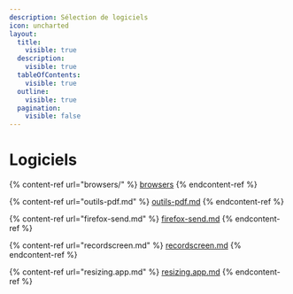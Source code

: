 ```yaml
---
description: Sélection de logiciels
icon: uncharted
layout:
  title:
    visible: true
  description:
    visible: true
  tableOfContents:
    visible: true
  outline:
    visible: true
  pagination:
    visible: false
---
```


# Logiciels

{% content-ref url="browsers/" %}
[browsers](browsers/)
{% endcontent-ref %}

{% content-ref url="outils-pdf.md" %}
[outils-pdf.md](outils-pdf.md)
{% endcontent-ref %}

{% content-ref url="firefox-send.md" %}
[firefox-send.md](firefox-send.md)
{% endcontent-ref %}

{% content-ref url="recordscreen.md" %}
[recordscreen.md](recordscreen.md)
{% endcontent-ref %}

{% content-ref url="resizing.app.md" %}
[resizing.app.md](resizing.app.md)
{% endcontent-ref %}
